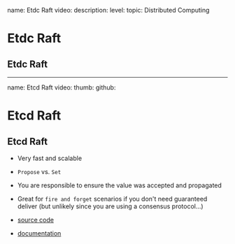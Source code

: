name: Etdc Raft
video: 
description: 
level: 
topic: Distributed Computing
# Etdc Raft
## Etdc Raft

---
name: Etcd Raft
video: 
thumb:
github:
# Etcd Raft
## Etcd Raft

- Very fast and scalable
- `Propose` vs. `Set`
- You are responsible to ensure the value was accepted and propagated
- Great for `fire and forget` scenarios if you don't need guaranteed deliver (but unlikely since you are using a consensus protocol...)

- [source code](https://github.com/coreos/etcd/tree/master/raft)
- [documentation](https://godoc.org/github.com/coreos/etcd/raft)